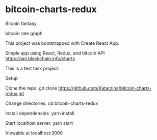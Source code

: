 # bitcoin-charts-redux
Bitcoin fantasy

bitcoin rate graph

This project was bootstrapped with Create React App.

Simple app using React, Redux, and bitcoin API https://api.blockchain.info/charts

This is a test task project.

Setup

Clone the repo. git clone https://github.com/Katarzina/bitcoin-charts-redux.git

Change directories. cd bitcoin-charts-redux

Install dependencies. yarn install

Start localhost server. yarn start

Viewable at localhost:3000
